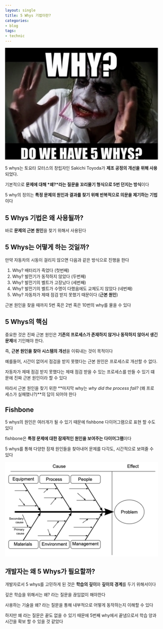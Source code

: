 ```yaml
---
layout: single
title: 5 Whys 기법이란?
categories:
- blog
tags: 
- technic
---
```


![image-20220407004209506](https://raw.githubusercontent.com/bgpark82/image/master/images/image-20220407004209506.png)

5 whys는 토요타 모터스의 창립자인 Sakichi Toyoda가 **제조 공정의 개선을 위해 사용**되었다.

기본적으로 **문제에 대해 *왜?*라는 질문을 꼬리물기 형식으로 5번 던지는 방식**이다

5 why의 정의는 **특정 문제의 원인과 결과를 찾기 위해 반복적으로 의문을 제기하는 기법**이다

## 5 Whys 기법은 왜 사용될까?

바로 **문제의 근본 원인**을 찾기 위해서 사용된다

## 5 Whys는 어떻게 하는 것일까?

만약 자동차의 시동이 걸리지 않으면 다음과 같은 방식으로 진행을 한다

1. Why? 배터리가 죽었다 (첫번째)
2. Why? 발전기가 동작하지 않았다 (두번째)
3. Why? 발전기의 벨트가 고장났다 (세번째)
4. Why? 발전기의 벨트가 수명이 다했음에도 교체도지 않았다 (네번째)
5. Why? 자동차가 제때 점검 받지 못했기 때문이다 (**근본 원인**)

근본 원인을 찾을 때까지 5번 혹은 2번 혹은 10번의 why를 물을 수 있다

## 5 Whys의 핵심

중요한 것은 진짜 근본 원인은 **기존의 프로세스가 존재하지 않거나 동작하지 않아서 생긴 문제**에 기인해야 한다.

즉, **근본 원인을 찾아 시스템의 개선**을 이뤄내는 것이 목적이다

예를들어, 시간이 없어서 점검을 받지 못했다는 근본 원인은 프로세스로 개선할 수 없다.

자동차가 제때 점검 받지 못했다는 제때 점검 받을 수 있는 프로세스를 만들 수 있기 떄문에 진짜 근본 원인이라 할 수 있다

따라서 근본 원인을 찾기 위한 **마지막 why는 *why did the process fail?* (왜 프로세스가 실패했나?)**의 답이 되어야 한다

## Fishbone

5 whys의 원인은 여러개가 될 수 있기 때문에 fishbone 다이어그램으로 표현 할 수도 있다

fishbone은 **특정 문제에 대한 잠재적인 원인을 보여주는 다이어그램**이다

5 whys를 통해 다양한 잠재 원인들을 찾아내어 문제를 다각도, 시간적으로 보여줄 수 있다

![image-20220407004138937](https://raw.githubusercontent.com/bgpark82/image/master/images/image-20220407004138937.png)

## 개발자는 왜 5 Whys가 필요할까?

개발자로서 5 whys를 고민하게 된 것은 **학습의 깊이**와 **깊이의 경계**를 두기 위해서이다

깊은 학습을 위해서는 왜? 라는 질문을 끊임없이 해야한다

사용하는 기술을 왜? 라는 질문을 통해 내부적으로 어떻게 동작하는지 이해할 수 있다

하지만 왜 라는 질문은 끝도 없을 수 있기 때문에 5번째 why에서 끝냄으로서 학습 양과 시간을 확보 할 수 있을 것 같았다